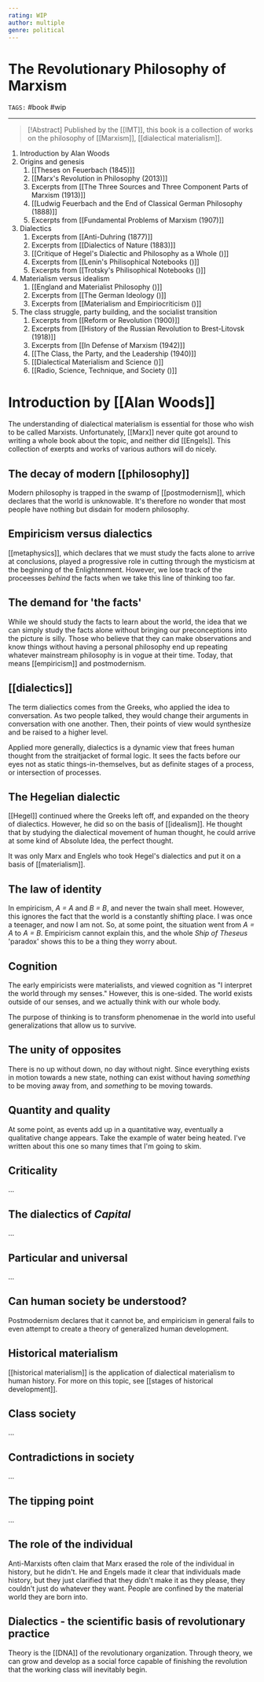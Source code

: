 ```yaml
---
rating: WIP
author: multiple
genre: political
---
```

# The Revolutionary Philosophy of Marxism
`TAGS:` #book #wip

---
> [!Abstract]
> Published by the [[IMT]], this book is a collection of works on the philosophy of [[Marxism]], [[dialectical materialism]]. 

1. Introduction by Alan Woods
2. Origins and genesis
	1. [[Theses on Feuerbach (1845)]]
	2. [[Marx's Revolution in Philosophy (2013)]]
	3. Excerpts from  [[The Three Sources and Three Component Parts of Marxism (1913)]]
	4. [[Ludwig Feuerbach and the End of Classical German Philosophy (1888)]]
	5. Excerpts from [[Fundamental Problems of Marxism (1907)]]
3. Dialectics
	1. Excerpts from [[Anti-Duhring (1877)]]
	2. Excerpts from [[Dialectics of Nature (1883)]]
	3. [[Critique of Hegel's Dialectic and Philosophy as a Whole ()]]
	4. Excerpts from [[Lenin's Philisophical Notebooks ()]]
	5. Excerpts from [[Trotsky's Philisophical Notebooks ()]]
4. Materialism versus idealism
	1. [[England and Materialist Philosophy ()]]
	2. Excerpts from [[The German Ideology ()]]
	3. Excerpts from [[Materialism and Empiriocriticism ()]]
5. The class struggle, party building, and the socialist transition
	1. Excerpts from [[Reform or Revolution (1900)]]
	2. Excerpts from [[History of the Russian Revolution to Brest-Litovsk (1918)]]
	3. Excerpts from [[In Defense of Marxism (1942)]]
	4. [[The Class, the Party, and the Leadership (1940)]]
	5. [[Dialectical Materialism and Science ()]]
	6. [[Radio, Science, Technique, and Society ()]]

# Introduction by [[Alan Woods]]
The understanding of dialectical materialism is essential for those who wish to be called Marxists. Unfortunately, [[Marx]] never quite got around to writing a whole book about the topic, and neither did [[Engels]]. This collection of exerpts and works of various authors will do nicely. 

## The decay of modern [[philosophy]]
Modern philosophy is trapped in the swamp of [[postmodernism]], which declares that the world is unknowable. It's therefore no wonder that most people have nothing but disdain for modern philosophy. 

## Empiricism versus dialectics
[[metaphysics]], which declares that we must study the facts alone to arrive at conclusions, played a progressive role in cutting through the mysticism at the beginning of the Enlightenment. However, we lose track of the proceesses *behind* the facts when we take this line of thinking too far. 

## The demand for 'the facts'
While we should study the facts to learn about the world, the idea that we can simply study the facts alone without bringing our preconceptions into the picture is silly. Those who believe that they can make observations and know things without having a personal philosophy end up repeating whatever mainstream philosophy is in vogue at their time. Today, that means [[empiricism]] and postmodernism. 

## [[dialectics]]
The term dialiectics comes from the Greeks, who applied the idea to conversation. As two people talked, they would change their arguments in conversation with one another. Then, their points of view would synthesize and be raised to a higher level. 

Applied more generally, dialectics is a dynamic view that frees human thought from the straitjacket of formal logic. It sees the facts before our eyes not as static things-in-themselves, but as definite stages of a process, or intersection of processes. 

## The Hegelian dialectic
[[Hegel]] continued where the Greeks left off, and expanded on the theory of dialectics. However, he did so on the basis of [[idealism]]. He thought that by studying the dialectical movement of human thought, he could arrive at some kind of Absolute Idea, the perfect thought. 

It was only Marx and Englels who took Hegel's dialectics and put it on a basis of [[materialism]]. 

## The law of identity
In empiricism, *A = A* and *B = B*, and never the twain shall meet. However, this ignores the fact that the world is a constantly shifting place. I was once a teenager, and now I am not. So, at some point, the situation went from *A = A* to *A = B*. Empiricism cannot explain this, and the whole *Ship of Theseus* 'paradox' shows this to be a thing they worry about. 

## Cognition
The early empiricists were materialists, and viewed cognition as "I interpret the world through my senses." However, this is one-sided. The world exists outside of our senses, and we actually think with our whole body.

The purpose of thinking is to transform phenomenae in the world into useful generalizations that allow us to survive. 

## The unity of opposites
There is no up without down, no day without night. Since everything exists in motion towards a new state, nothing can exist without having *something* to be moving away from, and *something* to be moving towards. 

## Quantity and quality
At some point, as events add up in a quantitative way, eventually a qualitative change appears. Take the example of water being heated. I've written about this one so many times that I'm going to skim. 

## Criticality
...

## The dialectics of *Capital*
...

## Particular and universal
...

## Can human society be understood?
Postmodernism declares that it cannot be, and empiricism in general fails to even attempt to create a theory of generalized human development. 

## Historical materialism
[[historical materialism]] is the application of dialectical materialism to human history. For more on this topic, see [[stages of historical development]]. 

## Class society
...

## Contradictions in society
...

## The tipping point
...

## The role of the individual
Anti-Marxists often claim that Marx erased the role of the individual in history, but he didn't. He and Engels made it clear that individuals made history, but they just clarified that they didn't make it as they please, they couldn't just do whatever they want. People are confined by the material world they are born into. 

## Dialectics - the scientific basis of revolutionary practice
Theory is the [[DNA]] of the revolutionary organization. Through theory, we can grow and develop as a social force capable of finishing the revolution that the working class will inevitably begin.



